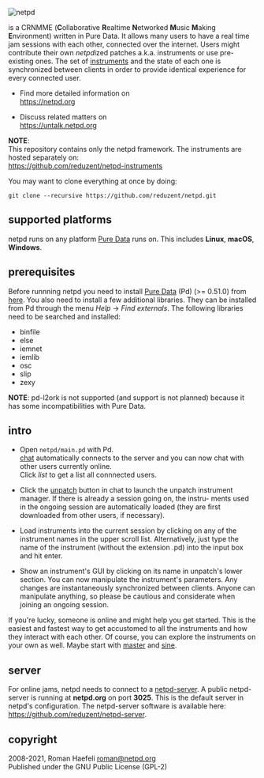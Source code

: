 
![netpd](https://www.netpd.org/netpd-logo.png "netpd")


is a CRNMME (**C**ollaborative **R**ealtime **N**etworked **M**usic **M**aking **E**nvironment)
written in Pure Data. It allows many users to have a real time jam
sessions with each other, connected over the internet.
Users might contribute their own *netpd*ized patches a.k.a. instruments
or use pre-existing ones. The set of [instruments](https://www.netpd.org/Instruments) and the state of
each one is synchronized between clients in order to provide identical
experience for every connected user.

  * Find more detailed information on  
    https://netpd.org
    
  * Discuss related matters on  
    https://untalk.netpd.org

**NOTE**:  
This repository contains only the netpd framework. The instruments are hosted separately on:  
https://github.com/reduzent/netpd-instruments

You may want to clone everything at once by doing:

```
git clone --recursive https://github.com/reduzent/netpd.git
```

## supported platforms

netpd runs on any platform [Pure Data](https://puredata.info) runs on. This includes **Linux**, **macOS**,
**Windows**.

## prerequisites

Before runnning netpd you need to install [Pure Data](https://puredata.info) (Pd) (>= 0.51.0) from
[here](http://msp.ucsd.edu/software.html). You also need to install a few additional libraries.
They can be installed from Pd through the menu *Help* -> *Find externals*. The following libraries
need to be searched and installed:

  * binfile
  * else
  * iemnet
  * iemlib
  * osc
  * slip
  * zexy

**NOTE**: pd-l2ork is not supported (and support is not planned) because it
 has some incompatibilities with Pure Data.

## intro

* Open `netpd/main.pd` with Pd.  
  [chat](https://www.netpd.org/Chat) automatically connects to the server and you can
  now chat with other users currently online.  
  Click *list* to get a list all connnected users.

* Click the [unpatch](https://www.netpd.org/Unpatch) button in chat to launch the unpatch instrument
  manager. If there is already a session going on, the instru-
  ments used in the ongoing session are automatically loaded (they
  are first downloaded from other users, if necessary).

* Load instruments into the current session by clicking on any of the
  instrument names in the upper scroll list.
  Alternatively, just type the name of the instrument (without the
  extension .pd) into the input box and hit enter.

* Show an instrument's GUI by clicking on its name in unpatch's lower section.
  You can now manipulate the instrument's parameters. Any changes are instantaneously
  synchronized between clients. Anyone can manipulate anything, so please be
  cautious and considerate when joining an ongoing session.

If you're lucky, someone is online and might help you get started. This is the easiest
and fastest way to get accustomed to all the instruments and how they interact with each
other. Of course, you can explore the instruments on your own as well. Maybe start
with [master](https://www.netpd.org/master) and [sine](https://www.netpd.org/sine).


## server

For online jams, netpd needs to connect to a [netpd-server](https://www.netpd.org/Server).
A public netpd-server is running at **netpd.org** on port **3025**.
This is the default server in netpd's configuration. The netpd-server software is available
here:  
https://github.com/reduzent/netpd-server.


## copyright

2008-2021, Roman Haefeli <roman@netpd.org>  
Published under the GNU Public License (GPL-2)


